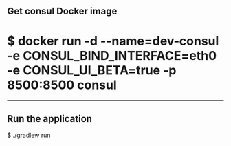 ## Get consul Docker image

# $ docker run -d --name=dev-consul -e CONSUL_BIND_INTERFACE=eth0 -e CONSUL_UI_BETA=true -p 8500:8500 consul
---

## Run the application

$ ./gradlew run

